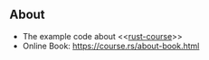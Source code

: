 ## About 

- The example code about <<[rust-course](https://github.com/sunface/rust-course)>>
- Online Book: https://course.rs/about-book.html